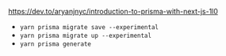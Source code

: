 https://dev.to/aryanjnyc/introduction-to-prisma-with-next-js-1l0
* `yarn prisma migrate save --experimental`
* `yarn prisma migrate up --experimental`
* `yarn prisma generate`
